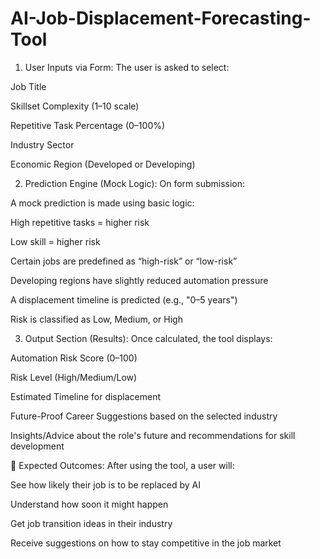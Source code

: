 # AI-Job-Displacement-Forecasting-Tool
1. User Inputs via Form:
The user is asked to select:

Job Title

Skillset Complexity (1–10 scale)

Repetitive Task Percentage (0–100%)

Industry Sector

Economic Region (Developed or Developing)

2. Prediction Engine (Mock Logic):
On form submission:

A mock prediction is made using basic logic:

High repetitive tasks = higher risk

Low skill = higher risk

Certain jobs are predefined as “high-risk” or “low-risk”

Developing regions have slightly reduced automation pressure

A displacement timeline is predicted (e.g., "0–5 years")

Risk is classified as Low, Medium, or High

3. Output Section (Results):
Once calculated, the tool displays:

Automation Risk Score (0–100)

Risk Level (High/Medium/Low)

Estimated Timeline for displacement

Future-Proof Career Suggestions based on the selected industry

Insights/Advice about the role's future and recommendations for skill development

🎯 Expected Outcomes:
After using the tool, a user will:

See how likely their job is to be replaced by AI

Understand how soon it might happen

Get job transition ideas in their industry

Receive suggestions on how to stay competitive in the job market
